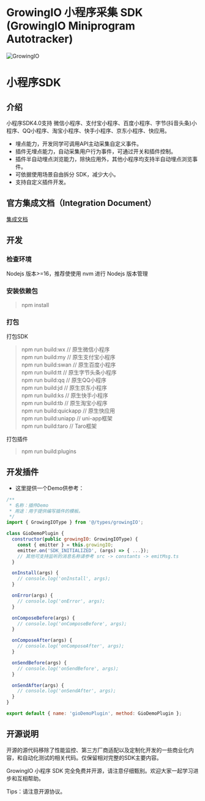 GrowingIO 小程序采集 SDK (GrowingIO Miniprogram Autotracker)
======

![GrowingIO](https://www.growingio.com/vassets/images/home_v3/gio-logo-primary.svg)

# 小程序SDK

## 介绍

小程序SDK4.0支持 微信小程序、支付宝小程序、百度小程序、字节(抖音头条)小程序、QQ小程序、淘宝小程序、快手小程序、京东小程序、快应用。

- 埋点能力，开发同学可调用API主动采集自定义事件。
- 插件无埋点能力，自动采集用户行为事件，可通过开关和插件控制。
- 插件半自动埋点浏览能力，除快应用外，其他小程序均支持半自动埋点浏览事件。
- 可依据使用场景自由拆分 SDK，减少大小。
- 支持自定义插件开发。

## 官方集成文档（Integration Document）

[集成文档](https://growingio.github.io/growingio-sdk-docs/docs/miniprogram)

## 开发

### 检查环境

Nodejs 版本>=16，推荐使使用 nvm 进行 Nodejs 版本管理

### 安装依赖包

> npm install

### 打包

打包SDK
> npm run build:wx // 原生微信小程序<br/>
> npm run build:my // 原生支付宝小程序<br/>
> npm run build:swan // 原生百度小程序<br/>
> npm run build:tt // 原生字节头条小程序<br/>
> npm run build:qq // 原生QQ小程序<br/>
> npm run build:jd // 原生京东小程序<br/>
> npm run build:ks // 原生快手小程序<br/>
> npm run build:tb // 原生淘宝小程序<br/>
> npm run build:quickapp // 原生快应用<br/>
> npm run build:uniapp // uni-app框架<br/>
> npm run build:taro // Taro框架

打包插件
> npm run build:plugins

## 开发插件

- 这里提供一个Demo供参考：

```js
/**
 * 名称：插件Demo
 * 用途：用于提供编写插件的模板。
 */
import { GrowingIOType } from '@/types/growingIO';

class GioDemoPlugin {
  constructor(public growingIO: GrowingIOType) {
    const { emitter } = this.growingIO;
    emitter.on('SDK_INITIALIZED', (args) => { ...});
    // 其他可支持监听的消息名称请参考 src -> constants -> emitMsg.ts
  }

  onInstall(args) {
    // console.log('onInstall', args);
  }

  onError(args) {
    // console.log('onError', args);
  }

  onComposeBefore(args) {
    // console.log('onComposeBefore', args);
  }

  onComposeAfter(args) {
    // console.log('onComposeAfter', args);
  }

  onSendBefore(args) {
    // console.log('onSendBefore', args);
  }

  onSendAfter(args) {
    // console.log('onSendAfter', args);
  }
}

export default { name: 'gioDemoPlugin', method: GioDemoPlugin };

```

## 开源说明

开源的源代码移除了性能监控、第三方厂商适配以及定制化开发的一些商业化内容，和自动化测试的相关代码。仅保留相对完整的SDK主要内容。

GrowingIO 小程序 SDK 完全免费并开源，请注意仔细甄别。欢迎大家一起学习进步和互相帮助。

Tips：请注意开源协议。
